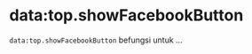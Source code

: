 data:top.showFacebookButton
===========================

`data:top.showFacebookButton` befungsi untuk &hellip;